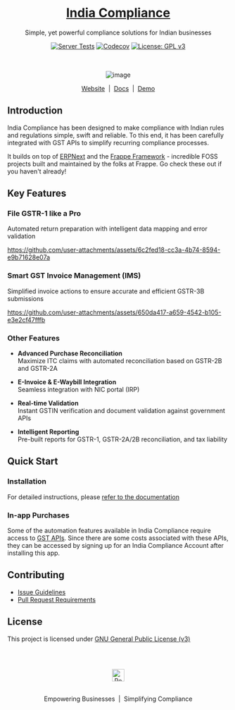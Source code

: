 <div align="center">

<h1><a href="https://indiacompliance.app">India Compliance</a></h1>

Simple, yet powerful compliance solutions for Indian businesses

[![Server Tests](https://github.com/resilient-tech/india-compliance/actions/workflows/server-tests.yml/badge.svg)](https://github.com/resilient-tech/india-compliance/actions/workflows/server-tests.yml)
[![Codecov](https://codecov.io/gh/resilient-tech/india-compliance/branch/develop/graph/badge.svg)](https://codecov.io/gh/resilient-tech/india-compliance)
[![License: GPL v3](https://img.shields.io/badge/License-GPLv3-blue.svg)](https://www.gnu.org/licenses/gpl-3.0)

<br><br>
![image](https://github.com/resilient-tech/india-compliance/assets/16315650/f442f922-acd4-4676-9ae6-494b09242bdf)

</div>

<div align="center">

[Website](https://indiacompliance.app)
  &nbsp;|&nbsp;
[Docs](https://docs.indiacompliance.app)
  &nbsp;|&nbsp;
[Demo](https://india-compliance.frappe.cloud/demo-login)

</div>

## Introduction

India Compliance has been designed to make compliance with Indian rules and
regulations simple, swift and reliable. To this end, it has been carefully
integrated with GST APIs to simplify recurring compliance processes.

It builds on top of [ERPNext](https://github.com/frappe/erpnext) and the
[Frappe Framework](https://github.com/frappe/frappe) - incredible FOSS projects
built and maintained by the folks at Frappe. Go check these out if you haven't
already!

## Key Features

### File GSTR-1 like a Pro

Automated return preparation with intelligent data mapping and error validation

<https://github.com/user-attachments/assets/6c2fed18-cc3a-4b74-8594-e9b71628e07a>

### Smart GST Invoice Management (IMS)

Simplified invoice actions to ensure accurate and efficient GSTR-3B submissions

<https://github.com/user-attachments/assets/650da417-a659-4542-b105-e3e2cf47fffb>

### Other Features

- **Advanced Purchase Reconciliation**  
 Maximize ITC claims with automated reconciliation based on GSTR-2B and GSTR-2A

- **E-Invoice & E-Waybill Integration**  
  Seamless integration with NIC portal (IRP)

- **Real-time Validation**  
  Instant GSTIN verification and document validation against government APIs

- **Intelligent Reporting**  
  Pre-built reports for GSTR-1, GSTR-2A/2B reconciliation, and tax liability

## Quick Start

### Installation

For detailed instructions, please [refer to the documentation](https://docs.indiacompliance.app/docs/getting-started/installation)

### In-app Purchases

Some of the automation features available in India Compliance require access to [GST APIs](https://discuss.erpnext.com/t/introducing-india-compliance/86335#a-note-on-gst-apis-3). Since there are some costs associated with these APIs, they can be accessed by signing up for an India Compliance Account after installing this app.

## Contributing

- [Issue Guidelines](https://github.com/frappe/erpnext/wiki/Issue-Guidelines)
- [Pull Request Requirements](https://github.com/frappe/erpnext/wiki/Contribution-Guidelines)

## License

This project is licensed under [GNU General Public License (v3)](https://github.com/resilient-tech/india-compliance/blob/develop/license.txt)

<br />
<br />
<div align="center" style="padding-top: 0.75rem;">

 <a href="https://resilient.tech" target="_blank">
  <picture>
   <source media="(prefers-color-scheme: dark)" srcset="https://india-compliance.s3.ap-south-1.amazonaws.com/logo_dark.png">
   <img src="https://india-compliance.s3.ap-south-1.amazonaws.com/logo.png" alt="Resilient Tech" height="28"/>
  </picture>
 </a>
<br />
<br />

Empowering Businesses &nbsp;|&nbsp; Simplifying Compliance
</div>
